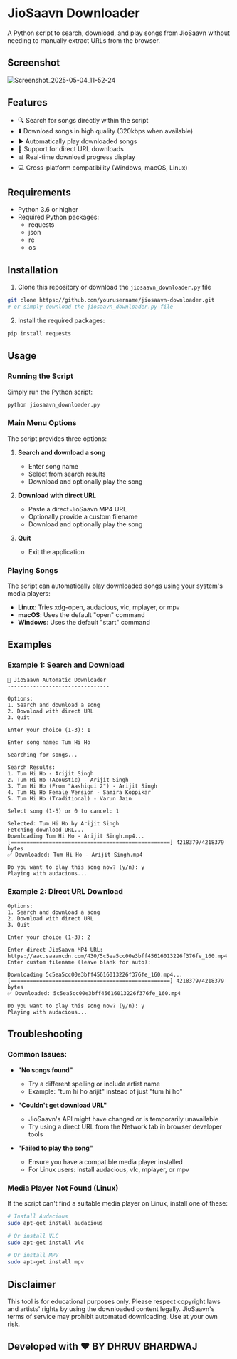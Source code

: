 # JioSaavn Downloader

A Python script to search, download, and play songs from JioSaavn without needing to manually extract URLs from the browser.

## Screenshot
![Screenshot_2025-05-04_11-52-24](https://github.com/user-attachments/assets/24278023-db64-432a-b918-e69dba0b1cd9)


## Features

- 🔍 Search for songs directly within the script
- ⬇️ Download songs in high quality (320kbps when available)
- ▶️ Automatically play downloaded songs
- 📲 Support for direct URL downloads
- 📊 Real-time download progress display
- 💻 Cross-platform compatibility (Windows, macOS, Linux)

## Requirements

- Python 3.6 or higher
- Required Python packages:
  - requests
  - json
  - re
  - os

## Installation

1. Clone this repository or download the `jiosaavn_downloader.py` file

```bash
git clone https://github.com/yourusername/jiosaavn-downloader.git
# or simply download the jiosaavn_downloader.py file
```

2. Install the required packages:

```bash
pip install requests
```

## Usage

### Running the Script

Simply run the Python script:

```bash
python jiosaavn_downloader.py
```

### Main Menu Options

The script provides three options:

1. **Search and download a song**
   - Enter song name
   - Select from search results
   - Download and optionally play the song

2. **Download with direct URL**
   - Paste a direct JioSaavn MP4 URL
   - Optionally provide a custom filename
   - Download and optionally play the song

3. **Quit**
   - Exit the application

### Playing Songs

The script can automatically play downloaded songs using your system's media players:

- **Linux**: Tries xdg-open, audacious, vlc, mplayer, or mpv
- **macOS**: Uses the default "open" command
- **Windows**: Uses the default "start" command

## Examples

### Example 1: Search and Download

```
🎵 JioSaavn Automatic Downloader
--------------------------------

Options:
1. Search and download a song
2. Download with direct URL
3. Quit

Enter your choice (1-3): 1

Enter song name: Tum Hi Ho

Searching for songs...

Search Results:
1. Tum Hi Ho - Arijit Singh
2. Tum Hi Ho (Acoustic) - Arijit Singh
3. Tum Hi Ho (From "Aashiqui 2") - Arijit Singh
4. Tum Hi Ho Female Version - Samira Koppikar
5. Tum Hi Ho (Traditional) - Varun Jain

Select song (1-5) or 0 to cancel: 1

Selected: Tum Hi Ho by Arijit Singh
Fetching download URL...
Downloading Tum Hi Ho - Arijit Singh.mp4...
[==================================================] 4218379/4218379 bytes
✅ Downloaded: Tum Hi Ho - Arijit Singh.mp4

Do you want to play this song now? (y/n): y
Playing with audacious...
```

### Example 2: Direct URL Download

```
Options:
1. Search and download a song
2. Download with direct URL
3. Quit

Enter your choice (1-3): 2

Enter direct JioSaavn MP4 URL: https://aac.saavncdn.com/430/5c5ea5cc00e3bff45616013226f376fe_160.mp4
Enter custom filename (leave blank for auto): 

Downloading 5c5ea5cc00e3bff45616013226f376fe_160.mp4...
[==================================================] 4218379/4218379 bytes
✅ Downloaded: 5c5ea5cc00e3bff45616013226f376fe_160.mp4

Do you want to play this song now? (y/n): y
Playing with audacious...
```

## Troubleshooting

### Common Issues:

- **"No songs found"**
  - Try a different spelling or include artist name
  - Example: "tum hi ho arijit" instead of just "tum hi ho"

- **"Couldn't get download URL"**
  - JioSaavn's API might have changed or is temporarily unavailable
  - Try using a direct URL from the Network tab in browser developer tools

- **"Failed to play the song"**
  - Ensure you have a compatible media player installed
  - For Linux users: install audacious, vlc, mplayer, or mpv

### Media Player Not Found (Linux)

If the script can't find a suitable media player on Linux, install one of these:

```bash
# Install Audacious
sudo apt-get install audacious

# Or install VLC
sudo apt-get install vlc

# Or install MPV
sudo apt-get install mpv
```

## Disclaimer

This tool is for educational purposes only. Please respect copyright laws and artists' rights by using the downloaded content legally. JioSaavn's terms of service may prohibit automated downloading. Use at your own risk.

## Developed with ❤️ BY DHRUV BHARDWAJ
